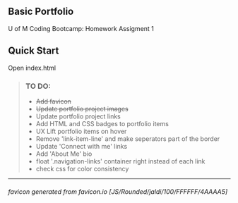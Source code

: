 ## Basic Portfolio 
U of M Coding Bootcamp: Homework Assigment 1


## Quick Start
Open index.html


> ### TO DO:
> - ~~Add favicon~~
> - ~~Update portfolio project images~~
> - Update portfolio project links
> - Add HTML and CSS badges to portfolio items
> - UX Lift portfolio items on hover
> - Remove 'link-item-line' and make seperators part of the border
> - Update 'Connect with me' links
> - Add 'About Me' bio
> - float '.navigation-links' container right instead of each link
> - check css for color consistency

------

###### favicon generated from favicon.io [JS/Rounded/jaldi/100/FFFFFF/4AAAA5]
